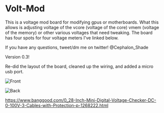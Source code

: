 # Volt-Mod

This is a voltage mod board for modifying gpus or motherboards. What this allows is adjusting voltage of the vcore (voltage of the core) vmem (voltage of the memory) or other various voltages that need tweaking. The board has four spots for four voltage meters I've linked below. 

If you have any questions, tweet/dm me on twitter! @Cephalon_Shade

Version 0.3! 

Re-did the layout of the board, cleaned up the wiring, and added a micro usb port. 


![Front](https://i.imgur.com/EwKQYah.png)

![Back](https://i.imgur.com/ArWrhVA.png)



https://www.banggood.com/0_28-Inch-Mini-Digital-Voltage-Checker-DC-0-100V-3-Cables-with-Protection-p-1268222.html

